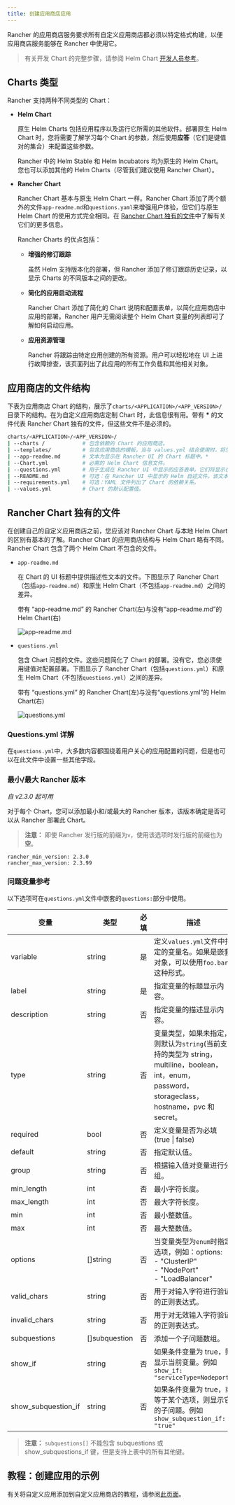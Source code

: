 ```yaml
---
title: 创建应用商店应用
---
```


Rancher 的应用商店服务要求所有自定义应用商店都必须以特定格式构建，以便应用商店服务能够在 Rancher 中使用它。

> 有关开发 Chart 的完整步骤，请参阅 Helm Chart [开发人员参考](https://helm.sh/docs/chart_template_guide/)。

## Charts 类型

Rancher 支持两种不同类型的 Chart：

- **Helm Chart**

  原生 Helm Charts 包括应用程序以及运行它所需的其他软件。部署原生 Helm Chart 时，您将需要了解学习每个 Chart 的参数，然后使用**应答**（它们是键值对的集合）来配置这些参数。

  Rancher 中的 Helm Stable 和 Helm Incubators 均为原生的 Helm Chart。您也可以添加其他的 Helm Charts（尽管我们建议使用 Rancher Chart）。

- **Rancher Chart**

  Rancher Chart 基本与原生 Helm Chart 一样。Rancher Chart 添加了两个额外的文件`app-readme.md`和`questions.yaml`来增强用户体验，但它们与原生 Helm Chart 的使用方式完全相同。在 [Rancher Chart 独有的文件](#rancher-chart-独有的文件)中了解有关它们的更多信息。

  Rancher Charts 的优点包括：

  - **增强的修订跟踪**

    虽然 Helm 支持版本化的部署，但 Rancher 添加了修订跟踪历史记录，以显示 Charts 的不同版本之间的更改。

  - **简化的应用启动流程**

    Rancher Chart 添加了简化的 Chart 说明和配置表单，以简化应用商店中应用的部署。Rancher 用户无需阅读整个 Helm Chart 变量的列表即可了解如何启动应用。

  - **应用资源管理**

    Rancher 将跟踪由特定应用创建的所有资源。用户可以轻松地在 UI 上进行故障排查，该页面列出了此应用的所有工作负载和其他相关对象。

## 应用商店的文件结构

下表为应用商店 Chart 的结构，展示了`charts/<APPLICATION>/<APP_VERSION>/`目录下的结构。在为自定义应用商店定制 Chart 时，此信息很有用。带有 **\*** 的文件代表 Rancher Chart 独有的文件，但这些文件不是必须的。

```bash
charts/<APPLICATION>/<APP_VERSION>/
| --charts /            # 包含依赖的 Chart 的应用商店。
| --templates/          # 包含应用商店的模板，当与 values.yml 结合使用时，将生成 Kubernetes YAML。
| --app-readme.md       # 文本为显示在 Rancher UI 的 Chart 标题中。*
| --Chart.yml           # 必需的 Helm Chart 信息文件。
| --questions.yml       # 用于生成在 Rancher UI 中显示的应答表单。它们将显示在配置选项中。*
| --README.md           # 可选：在 Rancher UI 中显示的 Helm 自述文件。该文本显示在“详细描述”中。
| --requirements.yml    # 可选：YAML 文件列出了 Chart 的依赖关系。
| --values.yml          # Chart 的默认配置值。
```

## Rancher Chart 独有的文件

在创建自己的自定义应用商店之前，您应该对 Rancher Chart 与本地 Helm Chart 的区别有基本的了解。Rancher Chart 的应用商店结构与 Helm Chart 略有不同。Rancher Chart 包含了两个 Helm Chart 不包含的文件。

- `app-readme.md`

  在 Chart 的 UI 标题中提供描述性文本的文件。下图显示了 Rancher Chart（包括`app-readme.md`）和原生 Helm Chart（不包括`app-readme.md`）之间的差异。

   <figcaption>带有 “app-readme.md” 的 Rancher Chart(左)与没有“app-readme.md”的 Helm Chart(右)</figcaption>

  ![app-readme.md](/img/rancher/app-readme.png)

- `questions.yml`

  包含 Chart 问题的文件。这些问题简化了 Chart 的部署。没有它，您必须使用键值对配置部署。下图显示了 Rancher Chart（包括`questions.yml`）和原生 Helm Chart（不包括`questions.yml`）之间的差异。

   <figcaption>带有 “questions.yml” 的 Rancher Chart(左)与没有“questions.yml”的 Helm Chart(右)</figcaption>

  ![questions.yml](/img/rancher/questions.png)

### Questions.yml 详解

在`questions.yml`中，大多数内容都围绕着用户关心的应用配置的问题，但是也可以在此文件中设置一些其他字段。

### 最小/最大 Rancher 版本

_自 v2.3.0 起可用_

对于每个 Chart，您可以添加最小和/或最大的 Rancher 版本，该版本确定是否可以从 Rancher 部署此 Chart。

> **注意：** 即使 Rancher 发行版的前缀为`v`，使用该选项时发行版的前缀也为**空**。

```
rancher_min_version: 2.3.0
rancher_max_version: 2.3.99
```

### 问题变量参考

以下选项可在`questions.yml`文件中嵌套的`questions:`部分中使用。

| 变量                | 类型          | 必填 | 描述                                                                                                                                             |
| ------------------- | ------------- | ---- | ------------------------------------------------------------------------------------------------------------------------------------------------ |
| variable            | string        | 是   | 定义`values.yml`文件中指定的变量名。如果是嵌套对象，可以使用`foo.bar`这种形式。                                                                  |
| label               | string        | 是   | 指定变量的标题显示内容。                                                                                                                         |
| description         | string        | 否   | 指定变量的描述显示内容。                                                                                                                         |
| type                | string        | 否   | 变量类型，如果未指定，则默认为`string`(当前支持的类型为 string，multiline，boolean，int，enum，password，storageclass，hostname，pvc 和 secret。 |
| required            | bool          | 否   | 定义变量是否为必填(true \| false)                                                                                                                |
| default             | string        | 否   | 指定默认值。                                                                                                                                     |
| group               | string        | 否   | 根据输入值对变量进行分组。                                                                                                                       |
| min_length          | int           | 否   | 最小字符长度。                                                                                                                                   |
| max_length          | int           | 否   | 最大字符长度。                                                                                                                                   |
| min                 | int           | 否   | 最小整数值。                                                                                                                                     |
| max                 | int           | 否   | 最大整数值。                                                                                                                                     |
| options             | []string      | 否   | 当变量类型为`enum`时指定选项，例如：options:<br /> - "ClusterIP" <br /> - "NodePort" <br /> - "LoadBalancer"                                     |
| valid_chars         | string        | 否   | 用于对输入字符进行验证的正则表达式。                                                                                                             |
| invalid_chars       | string        | 否   | 用于对无效输入字符验证的正则表达式。                                                                                                             |
| subquestions        | []subquestion | 否   | 添加一个子问题数组。                                                                                                                             |
| show_if             | string        | 否   | 如果条件变量为 true，则显示当前变量。例如`show_if: "serviceType=Nodeport"`                                                                       |
| show_subquestion_if | string        | 否   | 如果条件变量为 true，或等于某个选项，则显示它的子问题。例如`show_subquestion_if: "true"`                                                         |

> **注意：** `subquestions[]` 不能包含 subquestions 或 show_subquestions_if 键，但是支持上表中的所有其他键。

## 教程：创建应用的示例

有关将自定义应用添加到自定义应用商店的教程，请参阅[此页面](/docs/catalog/tutorial/_index)。
